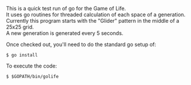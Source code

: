 This is a quick test run of go for the Game of Life.  
It uses go routines for threaded calculation of each space of a generation.
Currently this program starts with the "Glider" pattern in the middle of a 25x25 grid.  
A new generation is generated every 5 seconds.


Once checked out, you'll need to do the standard go setup of:

```
$ go install

```

To execute the code:

```
$ $GOPATH/bin/golife
```


